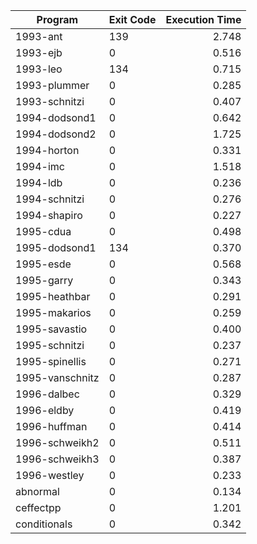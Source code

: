 | Program | Exit Code | Execution Time |
| ------- |:--------- | --------------:|
| 1993-ant | 139 | 2.748 |
| 1993-ejb | 0 | 0.516 |
| 1993-leo | 134 | 0.715 |
| 1993-plummer | 0 | 0.285 |
| 1993-schnitzi | 0 | 0.407 |
| 1994-dodsond1 | 0 | 0.642 |
| 1994-dodsond2 | 0 | 1.725 |
| 1994-horton | 0 | 0.331 |
| 1994-imc | 0 | 1.518 |
| 1994-ldb | 0 | 0.236 |
| 1994-schnitzi | 0 | 0.276 |
| 1994-shapiro | 0 | 0.227 |
| 1995-cdua | 0 | 0.498 |
| 1995-dodsond1 | 134 | 0.370 |
| 1995-esde | 0 | 0.568 |
| 1995-garry | 0 | 0.343 |
| 1995-heathbar | 0 | 0.291 |
| 1995-makarios | 0 | 0.259 |
| 1995-savastio | 0 | 0.400 |
| 1995-schnitzi | 0 | 0.237 |
| 1995-spinellis | 0 | 0.271 |
| 1995-vanschnitz | 0 | 0.287 |
| 1996-dalbec | 0 | 0.329 |
| 1996-eldby | 0 | 0.419 |
| 1996-huffman | 0 | 0.414 |
| 1996-schweikh2 | 0 | 0.511 |
| 1996-schweikh3 | 0 | 0.387 |
| 1996-westley | 0 | 0.233 |
| abnormal | 0 | 0.134 |
| ceffectpp | 0 | 1.201 |
| conditionals | 0 | 0.342 |
